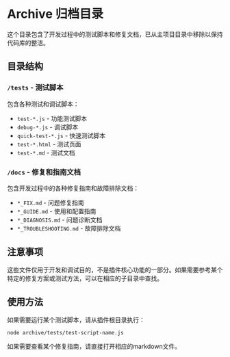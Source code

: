# Archive 归档目录

这个目录包含了开发过程中的测试脚本和修复文档，已从主项目目录中移除以保持代码库的整洁。

## 目录结构

### `/tests` - 测试脚本
包含各种测试和调试脚本：
- `test-*.js` - 功能测试脚本
- `debug-*.js` - 调试脚本
- `quick-test-*.js` - 快速测试脚本
- `test-*.html` - 测试页面
- `test-*.md` - 测试文档

### `/docs` - 修复和指南文档
包含开发过程中的各种修复指南和故障排除文档：
- `*_FIX.md` - 问题修复指南
- `*_GUIDE.md` - 使用和配置指南
- `*_DIAGNOSIS.md` - 问题诊断文档
- `*_TROUBLESHOOTING.md` - 故障排除文档

## 注意事项

这些文件仅用于开发和调试目的，不是插件核心功能的一部分。如果需要参考某个特定的修复方案或测试方法，可以在相应的子目录中查找。

## 使用方法

如果需要运行某个测试脚本，请从插件根目录执行：
```bash
node archive/tests/test-script-name.js
```

如果需要查看某个修复指南，请直接打开相应的markdown文件。